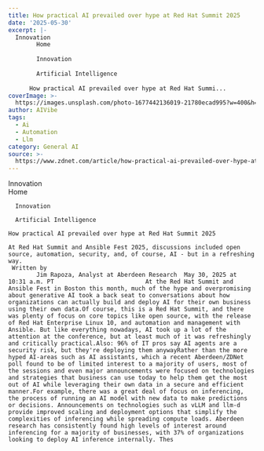 ```yaml
---
title: How practical AI prevailed over hype at Red Hat Summit 2025
date: '2025-05-30'
excerpt: |-
  Innovation      
        Home
      
        Innovation
      
        Artificial Intelligence
         
      How practical AI prevailed over hype at Red Hat Summi...
coverImage: >-
  https://images.unsplash.com/photo-1677442136019-21780ecad995?w=400&h=200&fit=crop&auto=format
author: AIVibe
tags:
  - Ai
  - Automation
  - Llm
category: General AI
source: >-
  https://www.zdnet.com/article/how-practical-ai-prevailed-over-hype-at-red-hat-summit-2025/
---
```

Innovation      
      Home
    
      Innovation
    
      Artificial Intelligence
       
    How practical AI prevailed over hype at Red Hat Summit 2025
     
    At Red Hat Summit and Ansible Fest 2025, discussions included open source, automation, security, and, of course, AI - but in a refreshing way.
     Written by 
            Jim Rapoza, Analyst at Aberdeen Research  May 30, 2025 at 10:31 a.m. PT                          At the Red Hat Summit and Ansible Fest in Boston this month, much of the hype and overpromising about generative AI took a back seat to conversations about how organizations can actually build and deploy AI for their own business using their own data.Of course, this is a Red Hat Summit, and there was plenty of focus on core topics like open source, with the release of Red Hat Enterprise Linux 10, and automation and management with Ansible. But like everything nowadays, AI took up a lot of the attention at the conference, but at least much of it was refreshingly and critically practical.Also: 96% of IT pros say AI agents are a security risk, but they're deploying them anywayRather than the more hyped AI-areas such as AI assistants, which a recent Aberdeen/ZDNet poll found to be of limited interest to a majority of users, most of the sessions and even major announcements were focused on technologies and strategies that business can use today to help them get the most out of AI while leveraging their own data in a secure and efficient manner.For example, there was a great deal of focus on inferencing, the process of running an AI model with new data to make predictions or decisions. Announcements on technologies such as vLLM and llm-d provide improved scaling and deployment options that simplify the complexities of inferencing while spreading compute loads. Aberdeen research has consistently found high levels of interest around inferencing for a majority of businesses, with 37% of organizations looking to deploy AI inference internally. Thes
